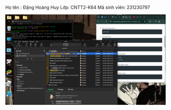 Họ tên : Đặng Hoàng Huy
Lớp: CNTT2-K64
Mã sinh viên: 231230797

![alt text](<Screenshot 2024-12-24 212949-1.png>)